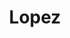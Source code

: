 ---
title: "Lopez"
url: /ciudad-autonoma-de-buenos-aires/lopez-marcelo-t-de-alvear/
shop: Kleidung
---